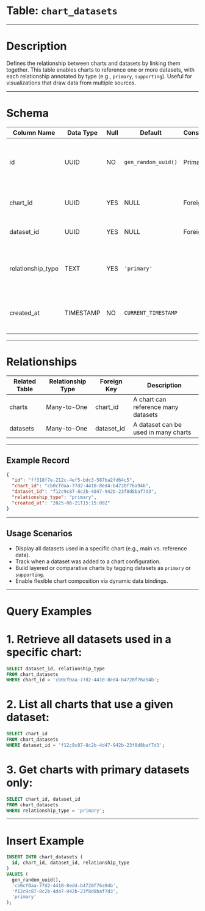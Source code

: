 # Table: `chart_datasets`

---

# Description

Defines the relationship between charts and datasets by linking them together. This table enables charts to reference one or more datasets, with each relationship annotated by type (e.g., `primary`, `supporting`). Useful for visualizations that draw data from multiple sources.

---

# Schema

| Column Name        | Data Type | Null | Default             | Constraints | Description                                                  |
| ------------------ | --------- | ---- | ------------------- | ----------- | ------------------------------------------------------------ |
| id                 | UUID      | NO   | `gen_random_uuid()` | Primary Key | Unique identifier for the chart-dataset relationship         |
| chart_id           | UUID      | YES  | NULL                | Foreign Key | References the chart using the dataset                       |
| dataset_id         | UUID      | YES  | NULL                | Foreign Key | References the dataset being used                            |
| relationship_type  | TEXT      | YES  | `'primary'`         |             | Role of the dataset in the chart (e.g., primary, supporting) |
| created_at         | TIMESTAMP | NO   | `CURRENT_TIMESTAMP` |             | Timestamp when the relationship was created                  |

---

# Relationships

| Related Table | Relationship Type | Foreign Key | Description                          |
| ------------- | ----------------- | ----------- | ------------------------------------ |
| charts        | Many-to-One       | chart_id    | A chart can reference many datasets  |
| datasets      | Many-to-One       | dataset_id  | A dataset can be used in many charts |

---

## Example Record

```json
{
  "id": "ff318f7e-212c-4ef5-bdc3-587ba2fd64c5",
  "chart_id": "cb0cf0aa-77d2-4410-8ed4-b4720f76a94b",
  "dataset_id": "f12c9c87-8c2b-4d47-942b-23f8d8baf7d3",
  "relationship_type": "primary",
  "created_at": "2025-06-21T15:15:00Z"
}
```

---

## Usage Scenarios

* Display all datasets used in a specific chart (e.g., main vs. reference data).
* Track when a dataset was added to a chart configuration.
* Build layered or comparative charts by tagging datasets as `primary` or `supporting`.
* Enable flexible chart composition via dynamic data bindings.

---

# Query Examples

# 1. Retrieve all datasets used in a specific chart:

```sql
SELECT dataset_id, relationship_type
FROM chart_datasets
WHERE chart_id = 'cb0cf0aa-77d2-4410-8ed4-b4720f76a94b';
```

# 2. List all charts that use a given dataset:

```sql
SELECT chart_id
FROM chart_datasets
WHERE dataset_id = 'f12c9c87-8c2b-4d47-942b-23f8d8baf7d3';
```

# 3. Get charts with primary datasets only:

```sql
SELECT chart_id, dataset_id
FROM chart_datasets
WHERE relationship_type = 'primary';
```

---

# Insert Example

```sql
INSERT INTO chart_datasets (
  id, chart_id, dataset_id, relationship_type
)
VALUES (
  gen_random_uuid(),
  'cb0cf0aa-77d2-4410-8ed4-b4720f76a94b',
  'f12c9c87-8c2b-4d47-942b-23f8d8baf7d3',
  'primary'
);
```